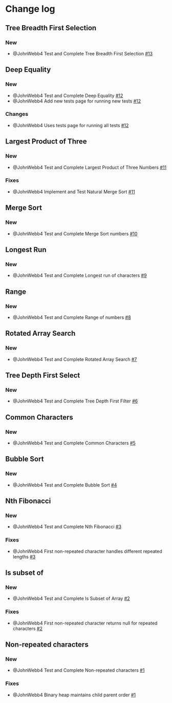 # Change log
## Tree Breadth First Selection
### New
- @JohnWebb4 Test and Complete Tree Breadth First Selection [#13](https://github.com/JohnWebb4/hrr31-toy-problems/pull/13)
## Deep Equality
### New
- @JohnWebb4 Test and Complete Deep Equality [#12](https://github.com/JohnWebb4/hrr31-toy-problems/pull/12)
- @JohnWebb4 Add new tests page for running new tests [#12](https://github.com/JohnWebb4/hrr31-toy-problems/pull/12)
### Changes
- @JohnWebb4 Uses tests page for running all tests [#12](https://github.com/JohnWebb4/hrr31-toy-problems/pull/12)
## Largest Product of Three
### New
- @JohnWebb4 Test and Complete Largest Product of Three Numbers [#11](https://github.com/JohnWebb4/hrr31-toy-problems/pull/11)
### Fixes
- @JohnWebb4 Implement and Test Natural Merge Sort [#11](https://github.com/JohnWebb4/hrr31-toy-problems/pull/11)
## Merge Sort
### New
- @JohnWebb4 Test and Complete Merge Sort numbers [#10](https://github.com/JohnWebb4/hrr31-toy-problems/pull/10)
## Longest Run
### New
- @JohnWebb4 Test and Complete Longest run of characters [#9](https://github.com/JohnWebb4/hrr31-toy-problems/pull/9)
## Range
### New
- @JohnWebb4 Test and Complete Range of numbers [#8](https://github.com/JohnWebb4/hrr31-toy-problems/pull/8)
## Rotated Array Search
### New
- @JohnWebb4 Test and Complete Rotated Array Search [#7](https://github.com/JohnWebb4/hrr31-toy-problems/pull/7)
## Tree Depth First Select
### New
- @JohnWebb4 Test and Complete Tree Depth First Filter [#6](https://github.com/JohnWebb4/hrr31-toy-problems/pull/6)
## Common Characters
### New
- @JohnWebb4 Test and Complete Common Characters [#5](https://github.com/JohnWebb4/hrr31-toy-problems/pull/5)
## Bubble Sort
### New
- @JohnWebb4 Test and Complete Bubble Sort [#4](https://github.com/JohnWebb4/hrr31-toy-problems/pull/4)
## Nth Fibonacci
### New
- @JohnWebb4 Test and Complete Nth Fibonacci [#3](https://github.com/JohnWebb4/hrr31-toy-problems/pull/3)
### Fixes
- @JohnWebb4 First non-repeated character handles different repeated lengths [#3](https://github.com/JohnWebb4/hrr31-toy-problems/pull/3)
## Is subset of
### New
- @JohnWebb4 Test and Complete Is Subset of Array [#2](https://github.com/JohnWebb4/hrr31-toy-problems/pull/2)
### Fixes
- @JohnWebb4 First non-repeated character returns null for repeated characters [#2](https://github.com/JohnWebb4/hrr31-toy-problems/pull/2)
## Non-repeated characters
### New
- @JohnWebb4 Test and Complete Non-repeated characters [#1](https://github.com/JohnWebb4/hrr31-toy-problems/pull/1)
### Fixes
- @JohnWebb4 Binary heap maintains child parent order [#1]((https://github.com/JohnWebb4/hrr31-toy-problems/pull/1))